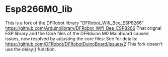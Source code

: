 # Esp8266M0_lib
This is a fork of the DFRobot library "DFRobot_Wifi_Bee_ESP8266"
  https://github.com/Arduinolibrary/DFRobot_Wifi_Bee_ESP8266
That orignal ESP library and the Core files of the DFRduino M0 Mainboard caused issues, now resolved by adjusting the core files:
See for details:
  https://github.com/DFRobot/DFRobotDuinoBoard/issues/2
This fork doesn't use the delay() function.
